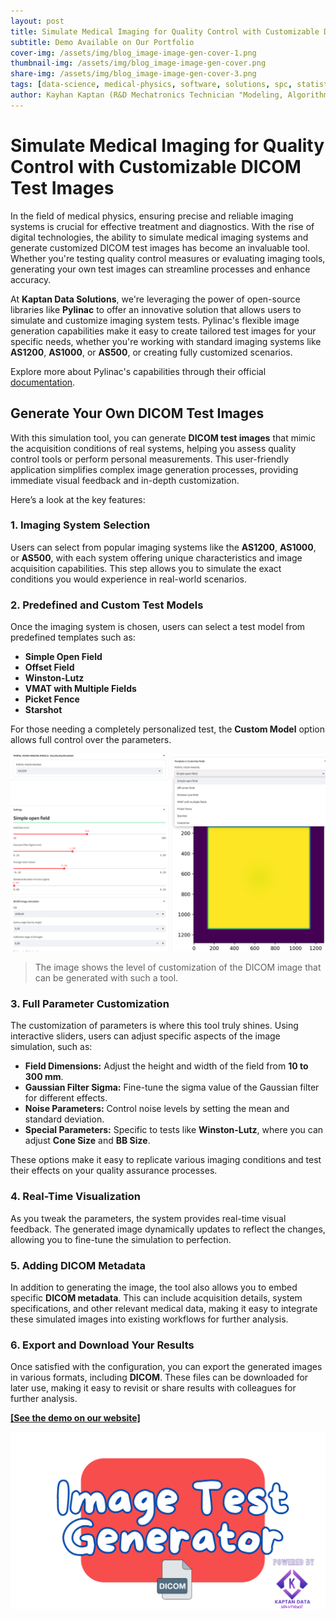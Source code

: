 ```yaml
---
layout: post
title: Simulate Medical Imaging for Quality Control with Customizable DICOM Test Images
subtitle: Demo Available on Our Portfolio
cover-img: /assets/img/blog_image-image-gen-cover-1.png
thumbnail-img: /assets/img/blog_image-image-gen-cover.png
share-img: /assets/img/blog_image-image-gen-cover-3.png
tags: [data-science, medical-physics, software, solutions, spc, statistical process control, Automated SPC]
author: Kayhan Kaptan (R&D Mechatronics Technician "Modeling, Algorithms, Validation" TEAM - Expert in Medical Physics Quality Control)
---
```


# Simulate Medical Imaging for Quality Control with Customizable DICOM Test Images

In the field of medical physics, ensuring precise and reliable imaging systems is crucial for effective treatment and diagnostics. With the rise of digital technologies, the ability to simulate medical imaging systems and generate customized DICOM test images has become an invaluable tool. Whether you're testing quality control measures or evaluating imaging tools, generating your own test images can streamline processes and enhance accuracy.

At **Kaptan Data Solutions**, we're leveraging the power of open-source libraries like **Pylinac** to offer an innovative solution that allows users to simulate and customize imaging system tests. Pylinac's flexible image generation capabilities make it easy to create tailored test images for your specific needs, whether you're working with standard imaging systems like **AS1200**, **AS1000**, or **AS500**, or creating fully customized scenarios.

Explore more about Pylinac's capabilities through their official [documentation](https://pylinac.readthedocs.io/en/latest/image_generator.html#).

## Generate Your Own DICOM Test Images

With this simulation tool, you can generate **DICOM test images** that mimic the acquisition conditions of real systems, helping you assess quality control tools or perform personal measurements. This user-friendly application simplifies complex image generation processes, providing immediate visual feedback and in-depth customization.

Here’s a look at the key features:

### 1. Imaging System Selection
Users can select from popular imaging systems like the **AS1200**, **AS1000**, or **AS500**, with each system offering unique characteristics and image acquisition capabilities. This step allows you to simulate the exact conditions you would experience in real-world scenarios.

### 2. Predefined and Custom Test Models
Once the imaging system is chosen, users can select a test model from predefined templates such as:
- **Simple Open Field**
- **Offset Field**
- **Winston-Lutz**
- **VMAT with Multiple Fields**
- **Picket Fence**
- **Starshot**

For those needing a completely personalized test, the **Custom Model** option allows full control over the parameters.

![DICOM test images](/assets/img/Capture_image_gen-1.PNG)

> The image shows the level of customization of the DICOM image that can be generated with such a tool.


### 3. Full Parameter Customization
The customization of parameters is where this tool truly shines. Using interactive sliders, users can adjust specific aspects of the image simulation, such as:

- **Field Dimensions:** Adjust the height and width of the field from **10 to 300 mm**.
- **Gaussian Filter Sigma:** Fine-tune the sigma value of the Gaussian filter for different effects.
- **Noise Parameters:** Control noise levels by setting the mean and standard deviation.
- **Special Parameters:** Specific to tests like **Winston-Lutz**, where you can adjust **Cone Size** and **BB Size**.

These options make it easy to replicate various imaging conditions and test their effects on your quality assurance processes.


### 4. Real-Time Visualization
As you tweak the parameters, the system provides real-time visual feedback. The generated image dynamically updates to reflect the changes, allowing you to fine-tune the simulation to perfection.


### 5. Adding DICOM Metadata
In addition to generating the image, the tool also allows you to embed specific **DICOM metadata**. This can include acquisition details, system specifications, and other relevant medical data, making it easy to integrate these simulated images into existing workflows for further analysis.

### 6. Export and Download Your Results
Once satisfied with the configuration, you can export the generated images in various formats, including **DICOM**. These files can be downloaded for later use, making it easy to revisit or share results with colleagues for further analysis.

**[[See the demo on our website]](https://kaptan-data.streamlit.app/image_generator)** 

[![png](/assets/img/image_gen.png)](https://kaptan-data.streamlit.app/image_generator)

